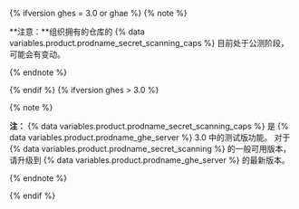 {% ifversion ghes = 3.0 or ghae %}
{% note %}

**注意：**组织拥有的仓库的 {% data variables.product.prodname_secret_scanning_caps %} 目前处于公测阶段，可能会有变动。

{% endnote %}

{% endif %}
{% ifversion ghes > 3.0 %}

{% note %}

**注：** {% data variables.product.prodname_secret_scanning_caps %} 是 {% data variables.product.prodname_ghe_server %} 3.0 中的测试版功能。 对于 {% data variables.product.prodname_secret_scanning %} 的一般可用版本，请升级到 {% data variables.product.prodname_ghe_server %} 的最新版本。


{% endnote %}

{% endif %}
